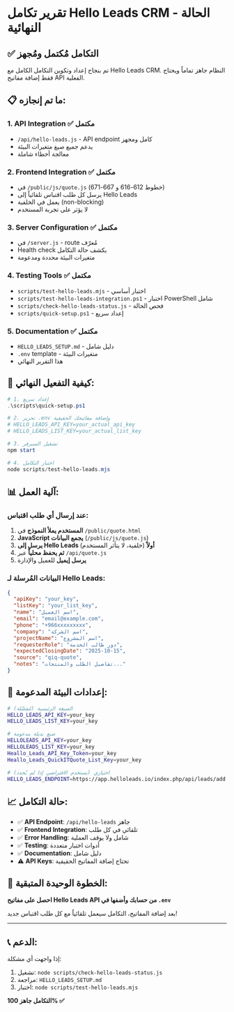 # تقرير تكامل Hello Leads CRM - الحالة النهائية

## ✅ التكامل مُكتمل ومُجهز

تم بنجاح إعداد وتكوين التكامل الكامل مع Hello Leads CRM. النظام جاهز تماماً ويحتاج فقط إضافة مفاتيح API الفعلية.

## 📋 ما تم إنجازه:

### 1. **API Integration** ✅ مكتمل
- `/api/hello-leads.js` - API endpoint كامل ومجهز
- يدعم جميع صيغ متغيرات البيئة
- معالجة أخطاء شاملة

### 2. **Frontend Integration** ✅ مكتمل  
- في `/public/js/quote.js` (خطوط 612-616 و 667-671)
- يرسل كل طلب اقتباس تلقائياً إلى Hello Leads
- يعمل في الخلفية (non-blocking)
- لا يؤثر على تجربة المستخدم

### 3. **Server Configuration** ✅ مكتمل
- في `/server.js` - route مُعرّف  
- Health check يكشف حالة التكامل
- متغيرات البيئة محددة ومدعومة

### 4. **Testing Tools** ✅ مكتمل
- `scripts/test-hello-leads.mjs` - اختبار أساسي
- `scripts/test-hello-leads-integration.ps1` - اختبار PowerShell شامل
- `scripts/check-hello-leads-status.js` - فحص الحالة
- `scripts/quick-setup.ps1` - إعداد سريع

### 5. **Documentation** ✅ مكتمل
- `HELLO_LEADS_SETUP.md` - دليل شامل
- `.env` template - متغيرات البيئة
- هذا التقرير النهائي

## 🎯 كيفية التفعيل النهائي:

```powershell
# 1. إعداد سريع
.\scripts\quick-setup.ps1

# 2. تحرير .env وإضافة مفاتيحك الحقيقية
# HELLO_LEADS_API_KEY=your_actual_api_key
# HELLO_LEADS_LIST_KEY=your_actual_list_key

# 3. تشغيل السيرفر
npm start

# 4. اختبار التكامل
node scripts/test-hello-leads.mjs
```

## 📊 آلية العمل:

### عند إرسال أي طلب اقتباس:
1. **المستخدم يملأ النموذج** في `/public/quote.html`
2. **JavaScript يجمع البيانات** (`/public/js/quote.js`)
3. **يرسل إلى Hello Leads أولاً** (خلفية، لا يتأثر المستخدم)
4. **ثم يحفظ محلياً** عبر `/api/quote.js`
5. **يرسل إيميل** للعميل والإدارة

### البيانات المُرسلة لـ Hello Leads:
```json
{
  "apiKey": "your_key",
  "listKey": "your_list_key", 
  "name": "اسم العميل",
  "email": "email@example.com",
  "phone": "+966xxxxxxxxx",
  "company": "اسم الشركة",
  "projectName": "اسم المشروع",
  "requesterRole": "دور طالب الخدمة", 
  "expectedClosingDate": "2025-10-15",
  "source": "qiq-quote",
  "notes": "تفاصيل الطلب والمنتجات..."
}
```

## 🔧 إعدادات البيئة المدعومة:

```bash
# الصيغة الرئيسية (مُفضّلة)
HELLO_LEADS_API_KEY=your_key
HELLO_LEADS_LIST_KEY=your_key

# صيغ بديلة مدعومة
HELLOLEADS_API_KEY=your_key
HELLOLEADS_LIST_KEY=your_key
Heallo_Leads_API_Key_Token=your_key
Heallo_Leads_QuickITQuote_List_Key=your_key

# اختياري (يستخدم الافتراضي إذا لم يُحدد)
HELLO_LEADS_ENDPOINT=https://app.helloleads.io/index.php/api/leads/add
```

## 📈 حالة التكامل:

- ✅ **API Endpoint**: `/api/hello-leads` جاهز
- ✅ **Frontend Integration**: تلقائي في كل طلب
- ✅ **Error Handling**: شامل ولا يوقف العملية
- ✅ **Testing**: أدوات اختبار متعددة
- ✅ **Documentation**: دليل شامل
- ⚠️ **API Keys**: تحتاج إضافة المفاتيح الحقيقية

## 🚨 الخطوة الوحيدة المتبقية:

**احصل على مفاتيح Hello Leads API من حسابك وأضفها في `.env`**

بعد إضافة المفاتيح، التكامل سيعمل تلقائياً مع كل طلب اقتباس جديد!

---

## 📞 الدعم:

إذا واجهت أي مشكلة:
1. تشغيل: `node scripts/check-hello-leads-status.js`
2. مراجعة: `HELLO_LEADS_SETUP.md`
3. اختبار: `node scripts/test-hello-leads.mjs`

**التكامل جاهز 100% ✅**